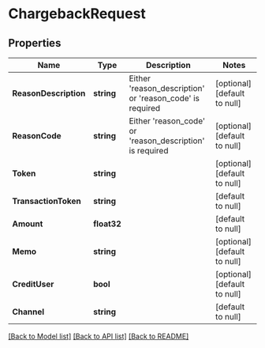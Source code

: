 # ChargebackRequest

## Properties
Name | Type | Description | Notes
------------ | ------------- | ------------- | -------------
**ReasonDescription** | **string** | Either &#39;reason_description&#39; or &#39;reason_code&#39; is required | [optional] [default to null]
**ReasonCode** | **string** | Either &#39;reason_code&#39; or &#39;reason_description&#39; is required | [optional] [default to null]
**Token** | **string** |  | [optional] [default to null]
**TransactionToken** | **string** |  | [default to null]
**Amount** | **float32** |  | [default to null]
**Memo** | **string** |  | [optional] [default to null]
**CreditUser** | **bool** |  | [optional] [default to null]
**Channel** | **string** |  | [default to null]

[[Back to Model list]](../README.md#documentation-for-models) [[Back to API list]](../README.md#documentation-for-api-endpoints) [[Back to README]](../README.md)


